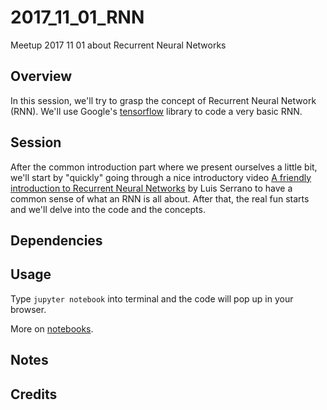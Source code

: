 # 2017_11_01_RNN
Meetup 2017 11 01 about Recurrent Neural Networks

## Overview

In this session, we'll try to grasp the concept of Recurrent Neural Network (RNN). We'll use Google's [tensorflow](https://www.tensorflow.org/) library to code a very basic RNN.

## Session

After the common introduction part where we present ourselves a little bit, we'll start by "quickly" going through a nice introductory video [A friendly introduction to Recurrent Neural Networks](https://www.youtube.com/watch?v=UNmqTiOnRfg) by Luis Serrano to have a common sense of what an RNN is all about. After that, the real fun starts and we'll delve into the code and the concepts.

## Dependencies



## Usage

Type `jupyter notebook` into terminal and the code will pop up in your browser.

More on [notebooks](http://jupyter.org/).

## Notes

## Credits


